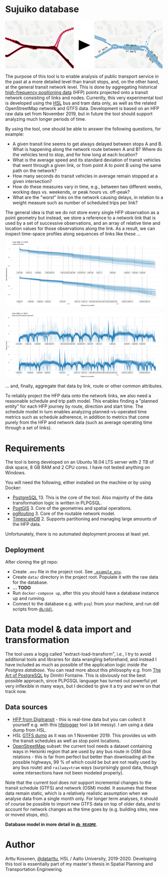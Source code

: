 # Sujuiko database

![Title picture: general idea.](docs/img/title_example_picture.png)

The purpose of this tool is to enable analysis of public transport service in the past at a more detailed level than transit stops, and, on the other hand, at the general transit network level.
This is done by aggregating historical [high-frequency positioning data](https://digitransit.fi/en/developers/apis/4-realtime-api/vehicle-positions/) (HFP) points projected onto a transit network consisting of links and nodes.
Currently, this very experimental tool is developed using the [HSL](hsl.fi/) bus and tram data only, as well as the related OpenStreetMap network and GTFS data.
Development is based on an HFP raw data set from November 2019, but in future the tool should support analyzing much longer periods of time.

By using the tool, one should be able to answer the following questions, for example:

- A given transit line seems to get always delayed between stops A and B.
What is happening along the network route between A and B?
Where do the vehicles tend to stop, and for how long at each location?
- What is the average speed and its standard deviation of transit vehicles that went through a given link, or from point A to point B using the same path on the network?
- How many seconds do transit vehicles in average remain stopped at a given intersection?
- How do these measures vary in time, e.g., between two different weeks, working days vs. weekends, or peak hours vs. off-peak?
- What are the "worst" links on the network causing delays, in relation to a weight measure such as number of scheduled trips per link?

The general idea is that we do not store every single HFP observation as a point geometry but instead, we store a reference to a network link that is used by a set of successive observations, and an array of relative time and location values for those observations along the link.
As a result, we can inspect time-space profiles along sequences of links like these ...

![Example of a driving time profile](docs/img/1088_optime_example.png)

![Example of a speed profile](docs/img/1088_speed_example.png)

... and, finally, aggregate that data by link, route or other common attributes.

To reliably project the HFP data onto the network links, we also need a reasonable schedule and trip path model.
This enables finding a "planned entity" for each HFP journey by route, direction and start time.
The schedule model in turn enables analyzing planned-vs-operated time metrics such as schedule adherence, in addition to metrics that come purely from the HFP and network data (such as average operating time through a set of links).

# Requirements

The tool is being developed on an Ubuntu 18.04 LTS server with 2 TB of disk space, 8 GB RAM and 2 CPU cores.
I have not tested anything on Windows.

You will need the following, either installed on the machine or by using Docker:

- [PostgreSQL](https://www.postgresql.org/) 13.
This is the core of the tool.
Also majority of the data transformation logic is written in PLPGSQL.
- [PostGIS](https://postgis.net/) 3.
Core of the geometries and spatial operations.
- [pgRouting](http://docs.pgrouting.org/latest/en/index.html) 3.
Core of the routable network model.
- [TimescaleDB](https://docs.timescale.com/latest/main) 2.
Supports partitioning and managing large amounts of the HFP data.

Unfortunately, there is no automated deployment process at least yet.

## Deployment

After cloning the git repo:

- Create `.env` file in the project root. See [`.example_env`](./.example_env).
- Create `data/` directory in the project root. Populate it with the raw data for the database.
- **... TODO**
- Run `docker-compose up`, after this you should have a database instance up and running.
- Connect to the database e.g. with `psql` from your machine, and run ddl scripts from [`db/ddl`](./db/ddl).

# Data model & data import and transformation

The tool uses a logig called "extract-load-transform", i.e., I try to avoid additional tools and libraries for data wrangling beforehand, and instead I have included as much as possible of the application logic *inside the Postgres database*.
You can read more about this philosophy e.g. from [The Art of PostgreSQL](https://theartofpostgresql.com/) by Dimitri Fontaine.
This is obviously not the best possible approach, since PLPGSQL language has turned out powerful yet very inflexible in many ways, but I decided to give it a try and we're on that track now.

## Data sources

- [HFP from Digitransit](https://digitransit.fi/en/developers/apis/4-realtime-api/vehicle-positions/) - this is real-time data but you can collect it yourself e.g. with this [hfplogger](https://github.com/datarttu/hfplogger) tool (a bit messy).
I am using a data dump from HSL.
- HSL [GTFS dump](https://transitfeeds.com/p/helsinki-regional-transport/735/20191101) as it was on 1 November 2019.
This provides us with the transit schedules as well as stop point locations.
- [OpenStreetMap](openstreetmap.org/) subset: the current tool needs a dataset containing ways in Helsinki region that are used by any bus route in OSM (bus relations - this is far from perfect but better than downloading all the possible highways, 99 % of which could be but are not really used by any bus route) and `railway=tram` ways (surprisingly good data, though some intersections have not been modeled properly).

Note that the current tool does *not* support incremental changes to the transit schedule (GTFS) and network (OSM) model.
It assumes that these data remain static, which is a relatively realistic assumption when we analyse data from a single month only.
For longer term analyses, it should of course be possible to import new GTFS data on top of older data, and to account for network changes as the time goes by (e.g. building sites, new or moved stops, etc).

**Database model in more detail in [`db README`](db)**.

# Author

Arttu Kosonen, [@datarttu](https://github.com/datarttu), HSL / Aalto University, 2019-2020.
Developing this tool is essentially part of my master's thesis in Spatial Planning and Transportation Engineering.
